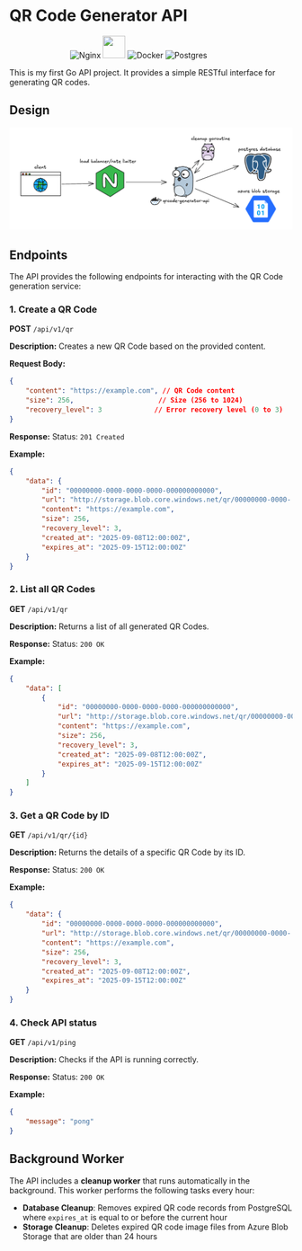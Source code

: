 # QR Code Generator API
<p align="center">
    <img src="https://cdn.jsdelivr.net/gh/devicons/devicon/icons/nginx/nginx-original.svg" alt="Nginx" width="40" height="40"/>
    <img src="https://cdn.jsdelivr.net/gh/devicons/devicon@latest/icons/go/go-original-wordmark.svg" width="40" height="40" />
    <img src="https://cdn.jsdelivr.net/gh/devicons/devicon/icons/docker/docker-original.svg" alt="Docker" width="40" height="40"/>
    <img src="https://cdn.jsdelivr.net/gh/devicons/devicon/icons/postgresql/postgresql-original.svg" alt="Postgres" width="40" height="40"/>
    <svg role="img" viewBox="0 0 24 24" xmlns="http://www.w3.org/2000/svg" id="Minio--Streamline-Simple-Icons" width="40" height="40">
</p>

This is my first Go API project. It provides a simple RESTful interface for generating QR codes.

## Design

![design](assets/image.png)

## Endpoints

The API provides the following endpoints for interacting with the QR Code generation service:

### 1. Create a QR Code

**POST** `/api/v1/qr`

**Description:** Creates a new QR Code based on the provided content.

**Request Body:**
```json
{
    "content": "https://example.com", // QR Code content
    "size": 256,                     // Size (256 to 1024)
    "recovery_level": 3             // Error recovery level (0 to 3)
}
```

**Response:** Status: `201 Created`

**Example:**
```json
{
    "data": {
        "id": "00000000-0000-0000-0000-000000000000",
        "url": "http://storage.blob.core.windows.net/qr/00000000-0000-....",
        "content": "https://example.com",
        "size": 256,
        "recovery_level": 3,
        "created_at": "2025-09-08T12:00:00Z",
        "expires_at": "2025-09-15T12:00:00Z"
    }
}
```

### 2. List all QR Codes

**GET** `/api/v1/qr`

**Description:** Returns a list of all generated QR Codes.

**Response:** Status: `200 OK`

**Example:**
```json
{
    "data": [
        {
            "id": "00000000-0000-0000-0000-000000000000",
            "url": "http://storage.blob.core.windows.net/qr/00000000-0000-....",
            "content": "https://example.com",
            "size": 256,
            "recovery_level": 3,
            "created_at": "2025-09-08T12:00:00Z",
            "expires_at": "2025-09-15T12:00:00Z"
        }
    ]
}
```

### 3. Get a QR Code by ID

**GET** `/api/v1/qr/{id}`

**Description:** Returns the details of a specific QR Code by its ID.

**Response:** Status: `200 OK`

**Example:**
```json
{
    "data": {
        "id": "00000000-0000-0000-0000-000000000000",
        "url": "http://storage.blob.core.windows.net/qr/00000000-0000-....",
        "content": "https://example.com",
        "size": 256,
        "recovery_level": 3,
        "created_at": "2025-09-08T12:00:00Z",
        "expires_at": "2025-09-15T12:00:00Z"
    }
}
```

### 4. Check API status

**GET** `/api/v1/ping`

**Description:** Checks if the API is running correctly.

**Response:** Status: `200 OK`

**Example:**
```json
{
    "message": "pong"
}
```

## Background Worker

The API includes a **cleanup worker** that runs automatically in the background. This worker performs the following tasks every hour:

- **Database Cleanup**: Removes expired QR code records from PostgreSQL where `expires_at` is equal to or before the current hour
- **Storage Cleanup**: Deletes expired QR code image files from Azure Blob Storage that are older than 24 hours
